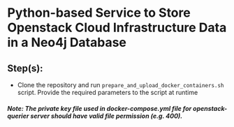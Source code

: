 
# Python-based Service to Store Openstack Cloud Infrastructure Data in a Neo4j Database


## Step(s):
- Clone the repository and run `prepare_and_upload_docker_containers.sh` script. Provide the required parameters to the script at runtime 

##### Note:  The private key file used in docker-compose.yml file for openstack-querier server should have valid file permission (e.g. 400).
